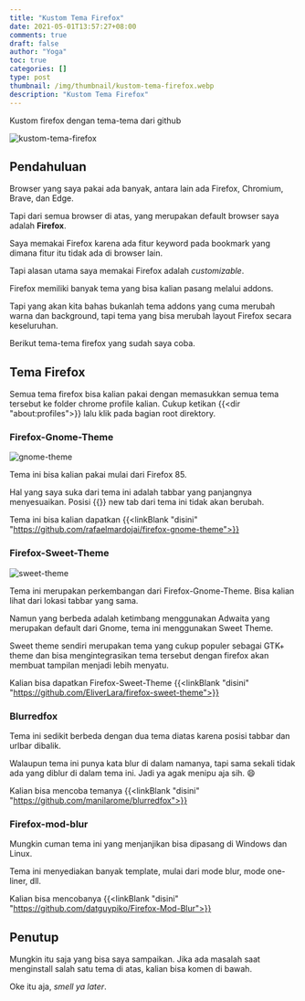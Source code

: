```yaml
---
title: "Kustom Tema Firefox"
date: 2021-05-01T13:57:27+08:00
comments: true
draft: false
author: "Yoga"
toc: true
categories: []
type: post
thumbnail: /img/thumbnail/kustom-tema-firefox.webp
description: "Kustom Tema Firefox"
---
```


Kustom firefox dengan tema-tema dari github

<!--more-->

![kustom-tema-firefox](/img/thumbnail/kustom-tema-firefox.webp)

## Pendahuluan

Browser yang saya pakai ada banyak, antara lain ada Firefox, Chromium, Brave, dan Edge.

Tapi dari semua browser di atas, yang merupakan default browser saya adalah **Firefox**.

Saya memakai Firefox karena ada fitur keyword pada bookmark yang dimana fitur itu tidak ada di browser lain.

Tapi alasan utama saya memakai Firefox adalah _customizable_.


Firefox memiliki banyak tema yang bisa kalian pasang melalui addons.

Tapi yang akan kita bahas bukanlah tema addons yang cuma merubah warna dan background, tapi tema yang bisa merubah layout Firefox secara keseluruhan.

Berikut tema-tema firefox yang sudah saya coba.

## Tema Firefox

Semua tema firefox bisa kalian pakai dengan memasukkan semua tema tersebut ke folder chrome profile kalian. Cukup ketikan {{<dir "about:profiles">}} lalu klik
pada bagian root direktory.

### Firefox-Gnome-Theme

![gnome-theme](https://raw.githubusercontent.com/rafaelmardojai/firefox-gnome-theme/master/screenshot.png)

Tema ini bisa kalian pakai mulai dari Firefox 85.

Hal yang saya suka dari tema ini adalah tabbar yang panjangnya menyesuaikan. Posisi {{<scIcon class="fa fa-plus-square">}} new tab dari tema ini tidak akan berubah.

Tema ini bisa kalian dapatkan {{<linkBlank "disini" "https://github.com/rafaelmardojai/firefox-gnome-theme">}} 

### Firefox-Sweet-Theme

![sweet-theme](https://raw.githubusercontent.com/EliverLara/firefox-sweet-theme/master/images/preview.png)

Tema ini merupakan perkembangan dari Firefox-Gnome-Theme. Bisa kalian lihat dari lokasi tabbar yang sama.

Namun yang berbeda adalah ketimbang menggunakan Adwaita yang merupakan default dari Gnome, tema ini menggunakan Sweet Theme.

Sweet theme sendiri merupakan tema yang cukup populer sebagai GTK+ theme dan bisa mengintegrasikan tema tersebut dengan firefox akan membuat
tampilan menjadi lebih menyatu.

Kalian bisa dapatkan Firefox-Sweet-Theme {{<linkBlank "disini" "https://github.com/EliverLara/firefox-sweet-theme">}}

### Blurredfox

Tema ini sedikit berbeda dengan dua tema diatas karena posisi tabbar dan urlbar dibalik.

Walaupun tema ini punya kata blur di dalam namanya, tapi sama sekali tidak ada yang diblur di dalam tema ini. Jadi ya agak menipu aja sih. :smile:

Kalian bisa mencoba temanya {{<linkBlank "disini" "https://github.com/manilarome/blurredfox">}}

### Firefox-mod-blur

Mungkin cuman tema ini yang menjanjikan bisa dipasang di Windows dan Linux.

Tema ini menyediakan banyak template, mulai dari mode blur, mode one-liner, dll.

Kalian bisa mencobanya {{<linkBlank "disini" "https://github.com/datguypiko/Firefox-Mod-Blur">}}

## Penutup

Mungkin itu saja yang bisa saya sampaikan. Jika ada masalah saat menginstall salah satu tema di atas, kalian bisa komen di bawah.

Oke itu aja, _smell ya later_.